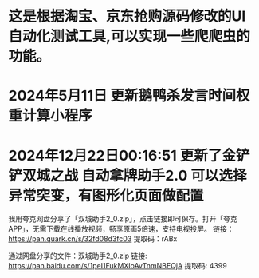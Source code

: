 # 这是根据淘宝、京东抢购源码修改的UI自动化测试工具,可以实现一些爬爬虫的功能。

# 2024年5月11日 更新鹅鸭杀发言时间权重计算小程序

# 2024年12月22日00:16:51 更新了金铲铲双城之战 自动拿牌助手2.0 可以选择异常突变，有图形化页面做配置
我用夸克网盘分享了「双城助手2_0.zip」，点击链接即可保存。打开「夸克APP」，无需下载在线播放视频，畅享原画5倍速，支持电视投屏。
链接：https://pan.quark.cn/s/32fd08d3fc03
提取码：rABx

通过网盘分享的文件：双城助手2_0.zip
链接: https://pan.baidu.com/s/1peI1FukMXIoAvTnmNBEQjA 提取码: 4399